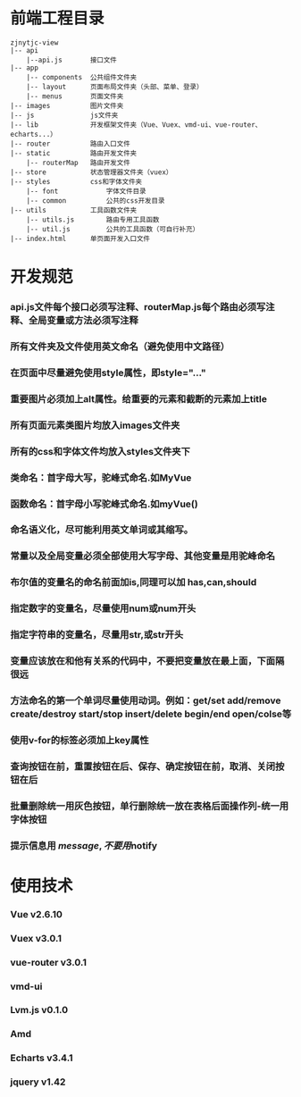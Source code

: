 # 前端工程目录
```
zjnytjc-view
|-- api
	|--api.js		接口文件
|-- app
	|-- components	公共组件文件夹
	|-- layout		页面布局文件夹（头部、菜单、登录）
	|-- menus		页面文件夹
|-- images			图片文件夹
|-- js				js文件夹
|-- lib				开发框架文件夹（Vue、Vuex、vmd-ui、vue-router、echarts...）
|-- router			路由入口文件
|-- static			路由开发文件夹
	|--	routerMap	路由开发文件
|-- store			状态管理器文件夹（vuex）
|-- styles			css和字体文件夹
	|-- font			字体文件目录	
	|-- common			公共的css开发目录
|-- utils			工具函数文件夹
	|-- utils.js		路由专用工具函数
	|-- util.js			公共的工具函数（可自行补充）
|-- index.html		单页面开发入口文件
```

# 开发规范
### api.js文件每个接口必须写注释、routerMap.js每个路由必须写注释、全局变量或方法必须写注释
### 所有文件夹及文件使用英文命名（避免使用中文路径）
### 在页面中尽量避免使用style属性，即style="…"
### 重要图片必须加上alt属性。给重要的元素和截断的元素加上title
### 所有页面元素类图片均放入images文件夹
### 所有的css和字体文件均放入styles文件夹下
### 类命名：首字母大写，驼峰式命名.如MyVue
### 函数命名：首字母小写驼峰式命名.如myVue()
### 命名语义化，尽可能利用英文单词或其缩写。
### 常量以及全局变量必须全部使用大写字母、其他变量是用驼峰命名
### 布尔值的变量名的命名前面加is,同理可以加 has,can,should
### 指定数字的变量名，尽量使用num或num开头
### 指定字符串的变量名，尽量用str,或str开头
### 变量应该放在和他有关系的代码中，不要把变量放在最上面，下面隔很远
### 方法命名的第一个单词尽量使用动词。例如：get/set  add/remove  create/destroy   start/stop   insert/delete  begin/end open/colse等
### 使用v-for的标签必须加上key属性
### 查询按钮在前，重置按钮在后、保存、确定按钮在前，取消、关闭按钮在后
### 批量删除统一用灰色按钮，单行删除统一放在表格后面操作列-统一用字体按钮
### 提示信息用 $message,不要用$notify
	
# 使用技术
### Vue v2.6.10
### Vuex v3.0.1
### vue-router v3.0.1
### vmd-ui
### Lvm.js v0.1.0
### Amd
### Echarts v3.4.1
### jquery v1.42